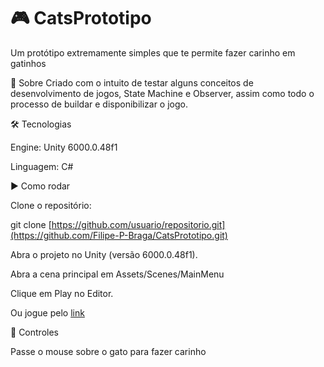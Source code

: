 # 🎮 CatsPrototipo
Um protótipo extremamente simples que te permite fazer carinho em gatinhos

📌 Sobre
Criado com o intuito de testar alguns conceitos de desenvolvimento de jogos, State Machine e Observer, assim como  todo o processo de buildar e disponibilizar o jogo.

🛠️ Tecnologias

Engine: Unity 6000.0.48f1

Linguagem: C#

▶️ Como rodar

Clone o repositório:

git clone [https://github.com/usuario/repositorio.git](https://github.com/Filipe-P-Braga/CatsPrototipo.git)


Abra o projeto no Unity (versão 6000.0.48f1).

Abra a cena principal em Assets/Scenes/MainMenu

Clique em Play no Editor.

Ou jogue pelo [link]()

🎯 Controles

Passe o mouse sobre o gato para fazer carinho

